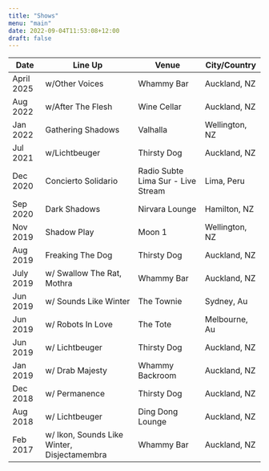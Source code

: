 ```yaml
---
title: "Shows"
menu: "main"
date: 2022-09-04T11:53:08+12:00
draft: false
---
```


| Date    | Line Up | Venue | City/Country |
| -------- | ------- | ------- |  ------- |
| April 2025 | w/Other Voices  |  Whammy Bar  |  Auckland, NZ  | 
| Aug 2022 | w/After The Flesh  |  Wine Cellar  |  Auckland, NZ  | 
| Jan 2022 | Gathering Shadows  |  Valhalla  |  Wellington, NZ  | 
| Jul 2021 | w/Lichtbeuger |  Thirsty Dog   |  Auckland, NZ  | 
| Dec 2020 | Concierto Solidario |  Radio Subte Lima Sur - Live Stream  | Lima, Peru | 
| Sep 2020 | Dark Shadows | Nirvara Lounge | Hamilton, NZ | 
| Nov 2019 | Shadow Play | Moon 1 | Wellington, NZ | 
| Aug 2019 | Freaking The Dog | Thirsty Dog | Auckland, NZ | 
| July 2019 | w/ Swallow The Rat, Mothra | Whammy Bar | Auckland, NZ | 
| Jun 2019 | w/ Sounds Like Winter | The Townie | Sydney, Au | 
| Jun 2019 | w/ Robots In Love | The Tote | Melbourne, Au | 
| Jun 2019 | w/ Lichtbeuger  | Thirsty Dog | Auckland, NZ | 
| Jan 2019 | w/ Drab Majesty  | Whammy Backroom| Auckland, NZ | 
| Dec 2018 | w/ Permanence  | Thirsty Dog| Auckland, NZ | 
| Aug 2018 | w/ Lichtbeuger  | Ding Dong Lounge | Auckland, NZ | 
| Feb 2017 | w/ Ikon, Sounds Like Winter, Disjectamembra  | Whammy Bar| Auckland, NZ | 
